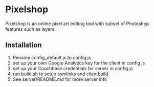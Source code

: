 Pixelshop
=========

Pixelshop is an online pixel art editing tool with subset of Photoshop features such as layers.

Installation
------------
1. Rename config_default.js to config.js
2. set up your own Google Analytics key for the client in config.js
3. set up your Couchbase credentials for server in config.js
4. run build.sh to setup symlinks and clientbuild
5. See server/README.md for more server info